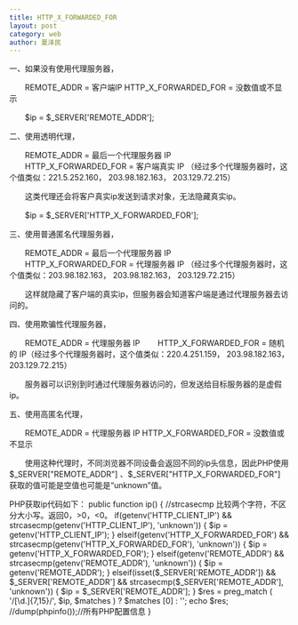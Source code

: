 ```yaml
---
title: HTTP_X_FORWARDED_FOR
layout: post
category: web
author: 夏泽民
---
```

一、如果没有使用代理服务器，

　　REMOTE_ADDR = 客户端IP    HTTP_X_FORWARDED_FOR = 没数值或不显示

　　$ip = $_SERVER['REMOTE_ADDR'];
 

二、使用透明代理，

　　REMOTE_ADDR = 最后一个代理服务器 IP
　　HTTP_X_FORWARDED_FOR = 客户端真实 IP （经过多个代理服务器时，这个值类似：221.5.252.160， 203.98.182.163， 203.129.72.215）

　　这类代理还会将客户真实ip发送到请求对象，无法隐藏真实ip。

　　$ip = $_SERVER['HTTP_X_FORWARDED_FOR'];
<!-- more -->
三、使用普通匿名代理服务器，

　　REMOTE_ADDR = 最后一个代理服务器 IP
　　HTTP_X_FORWARDED_FOR = 代理服务器 IP （经过多个代理服务器时，这个值类似：203.98.182.163， 203.98.182.163， 203.129.72.215）

　　这样就隐藏了客户端的真实ip，但服务器会知道客户端是通过代理服务器去访问的。

四、使用欺骗性代理服务器，

　　REMOTE_ADDR = 代理服务器 IP
　　HTTP_X_FORWARDED_FOR = 随机的 IP（经过多个代理服务器时，这个值类似：220.4.251.159， 203.98.182.163， 203.129.72.215）

　　服务器可以识别到时通过代理服务器访问的，但发送给目标服务器的是虚假ip。

五、使用高匿名代理，

　　REMOTE_ADDR = 代理服务器 IP       HTTP_X_FORWARDED_FOR = 没数值或不显示

　　使用这种代理时，不同浏览器不同设备会返回不同的ip头信息，因此PHP使用$_SERVER["REMOTE_ADDR"] 、$_SERVER["HTTP_X_FORWARDED_FOR"] 获取的值可能是空值也可能是“unknown”值。

PHP获取ip代码如下：
public function ip() {
    //strcasecmp 比较两个字符，不区分大小写。返回0，>0，<0。
    if(getenv('HTTP_CLIENT_IP') && strcasecmp(getenv('HTTP_CLIENT_IP'), 'unknown')) {
        $ip = getenv('HTTP_CLIENT_IP');
    } elseif(getenv('HTTP_X_FORWARDED_FOR') && strcasecmp(getenv('HTTP_X_FORWARDED_FOR'), 'unknown')) {
        $ip = getenv('HTTP_X_FORWARDED_FOR');
    } elseif(getenv('REMOTE_ADDR') && strcasecmp(getenv('REMOTE_ADDR'), 'unknown')) {
        $ip = getenv('REMOTE_ADDR');
    } elseif(isset($_SERVER['REMOTE_ADDR']) && $_SERVER['REMOTE_ADDR'] && strcasecmp($_SERVER['REMOTE_ADDR'], 'unknown')) {
        $ip = $_SERVER['REMOTE_ADDR'];
    }
    $res =  preg_match ( '/[\d\.]{7,15}/', $ip, $matches ) ? $matches [0] : '';
    echo $res;
    //dump(phpinfo());//所有PHP配置信息
}
